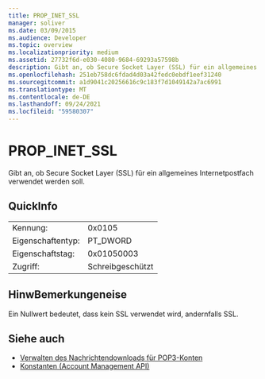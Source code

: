 ```yaml
---
title: PROP_INET_SSL
manager: soliver
ms.date: 03/09/2015
ms.audience: Developer
ms.topic: overview
ms.localizationpriority: medium
ms.assetid: 27732f6d-e030-4080-9684-69293a57598b
description: Gibt an, ob Secure Socket Layer (SSL) für ein allgemeines Internetpostfach verwendet werden soll.
ms.openlocfilehash: 251eb758dc6fdad4d03a42fedc0ebdf1eef31240
ms.sourcegitcommit: a1d9041c20256616c9c183f7d1049142a7ac6991
ms.translationtype: MT
ms.contentlocale: de-DE
ms.lasthandoff: 09/24/2021
ms.locfileid: "59580307"
---
```

# <a name="prop_inet_ssl"></a>PROP_INET_SSL

Gibt an, ob Secure Socket Layer (SSL) für ein allgemeines Internetpostfach verwendet werden soll.
  
## <a name="quick-info"></a>QuickInfo

|||
|:-----|:-----|
|Kennung:  <br/> |0x0105  <br/> |
|Eigenschaftentyp:  <br/> |PT_DWORD  <br/> |
|Eigenschaftstag:  <br/> |0x01050003  <br/> |
|Zugriff:  <br/> |Schreibgeschützt  <br/> |
   
## <a name="remarks"></a>HinwBemerkungeneise

Ein Nullwert bedeutet, dass kein SSL verwendet wird, andernfalls SSL.
  
## <a name="see-also"></a>Siehe auch

- [Verwalten des Nachrichtendownloads für POP3-Konten](managing-message-downloads-for-pop3-accounts.md)  
- [Konstanten (Account Management API)](constants-account-management-api.md)

